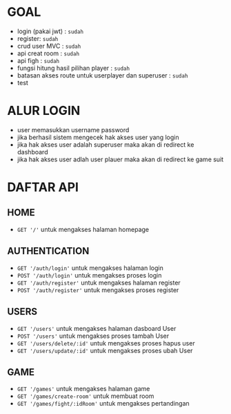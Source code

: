 # GOAL
* login (pakai jwt) : `sudah` 
* register: `sudah`
* crud user MVC : `sudah`
* api creat room : `sudah`
* api figh : `sudah`
* fungsi hitung hasil pilihan player : `sudah`
* batasan akses route untuk userplayer dan superuser : `sudah`
* test


# ALUR LOGIN
*   user memasukkan username password
*   jika berhasil sistem mengecek hak akses user yang login 
*   jika hak akses user adalah superuser maka akan di redirect ke dashboard
*   jika hak akses user adlah user plauer maka akan di redirect ke game suit

# DAFTAR API
## HOME
 * `GET '/'` untuk mengakses halaman homepage
## AUTHENTICATION
 * `GET '/auth/login'` untuk mengakses halaman login
 * `POST '/auth/login'` untuk mengakses proses login
 * `GET '/auth/register'` untuk mengakses halaman register
 * `POST '/auth/register'` untuk mengakses proses register
## USERS
 * `GET '/users'` untuk mengakses halaman dasboard User
 * `POST '/users'` untuk mengakses proses tambah User
 * `GET '/users/delete/:id'` untuk mengakses proses hapus user
 * `GET '/users/update/:id'` untuk mengakses proses ubah User

 ## GAME
 * `GET '/games'` untuk mengakses halaman game
 * `GET '/games/create-room'` untuk membuat room
 * `GET '/games/fight/:idRoom'` untuk mengakses pertandingan

